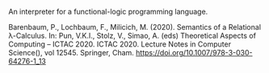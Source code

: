 An interpreter for a functional-logic programming language.

Barenbaum, P., Lochbaum, F., Milicich, M. (2020). Semantics of a Relational λ-Calculus. In: Pun, V.K.I., Stolz, V., Simao, A. (eds) Theoretical Aspects of Computing – ICTAC 2020. ICTAC 2020. Lecture Notes in Computer Science(), vol 12545. Springer, Cham. https://doi.org/10.1007/978-3-030-64276-1_13
